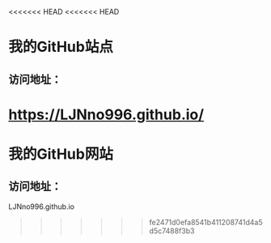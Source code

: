 <<<<<<< HEAD
<<<<<<< HEAD
# 我的GitHub站点
## 访问地址：
https://LJNno996.github.io/
=======
# 我的GitHub网站
## 访问地址：
LJNno996.github.io
>>>>>>> fe2471d0efa8541b411208741d4a5d5c7488f3b3
